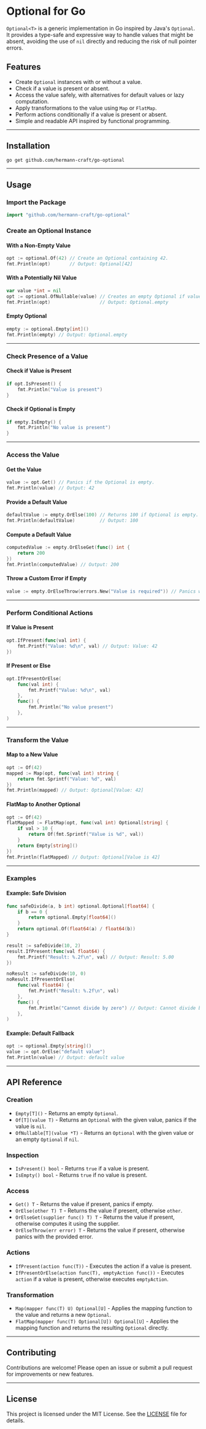 # Optional<T> for Go

`Optional<T>` is a generic implementation in Go inspired by Java's `Optional`. It provides a type-safe and expressive way to handle values that might be absent, avoiding the use of `nil` directly and reducing the risk of null pointer errors.

## Features

- Create `Optional` instances with or without a value.
- Check if a value is present or absent.
- Access the value safely, with alternatives for default values or lazy computation.
- Apply transformations to the value using `Map` or `FlatMap`.
- Perform actions conditionally if a value is present or absent.
- Simple and readable API inspired by functional programming.

---

## Installation

```bash
go get github.com/hermann-craft/go-optional
```
---

## Usage

### Import the Package

```go
import "github.com/hermann-craft/go-optional"
```

### Create an Optional Instance

#### With a Non-Empty Value
```go
opt := optional.Of(42) // Create an Optional containing 42.
fmt.Println(opt)       // Output: Optional[42]
```

#### With a Potentially Nil Value
```go
var value *int = nil
opt := optional.OfNullable(value) // Creates an empty Optional if value is nil.
fmt.Println(opt)                  // Output: Optional.empty
```

#### Empty Optional
```go
empty := optional.Empty[int]()
fmt.Println(empty) // Output: Optional.empty
```

---

### Check Presence of a Value

#### Check if Value is Present
```go
if opt.IsPresent() {
    fmt.Println("Value is present")
}
```

#### Check if Optional is Empty
```go
if empty.IsEmpty() {
    fmt.Println("No value is present")
}
```

---

### Access the Value

#### Get the Value
```go
value := opt.Get() // Panics if the Optional is empty.
fmt.Println(value) // Output: 42
```

#### Provide a Default Value
```go
defaultValue := empty.OrElse(100) // Returns 100 if Optional is empty.
fmt.Println(defaultValue)         // Output: 100
```

#### Compute a Default Value
```go
computedValue := empty.OrElseGet(func() int {
    return 200
})
fmt.Println(computedValue) // Output: 200
```

#### Throw a Custom Error if Empty
```go
value := empty.OrElseThrow(errors.New("Value is required")) // Panics with the custom error.
```

---

### Perform Conditional Actions

#### If Value is Present
```go
opt.IfPresent(func(val int) {
    fmt.Printf("Value: %d\n", val) // Output: Value: 42
})
```

#### If Present or Else
```go
opt.IfPresentOrElse(
    func(val int) {
        fmt.Printf("Value: %d\n", val)
    },
    func() {
        fmt.Println("No value present")
    },
)
```

---

### Transform the Value

#### Map to a New Value
```go
opt := Of(42)
mapped := Map(opt, func(val int) string {
    return fmt.Sprintf("Value: %d", val)
})
fmt.Println(mapped) // Output: Optional[Value: 42]
```

#### FlatMap to Another Optional
```go
opt := Of(42)
flatMapped := FlatMap(opt, func(val int) Optional[string] {
    if val > 10 {
        return Of(fmt.Sprintf("Value is %d", val))
    }
    return Empty[string]()
})
fmt.Println(flatMapped) // Output: Optional[Value is 42]
```

---

### Examples

#### Example: Safe Division
```go
func safeDivide(a, b int) optional.Optional[float64] {
    if b == 0 {
        return optional.Empty[float64]()
    }
    return optional.Of(float64(a) / float64(b))
}

result := safeDivide(10, 2)
result.IfPresent(func(val float64) {
    fmt.Printf("Result: %.2f\n", val) // Output: Result: 5.00
})

noResult := safeDivide(10, 0)
noResult.IfPresentOrElse(
    func(val float64) {
        fmt.Printf("Result: %.2f\n", val)
    },
    func() {
        fmt.Println("Cannot divide by zero") // Output: Cannot divide by zero
    },
)
```

#### Example: Default Fallback
```go
opt := optional.Empty[string]()
value := opt.OrElse("default value")
fmt.Println(value) // Output: default value
```

---

## API Reference

### Creation

- `Empty[T]()` - Returns an empty `Optional`.
- `Of[T](value T)` - Returns an `Optional` with the given value, panics if the value is `nil`.
- `OfNullable[T](value *T)` - Returns an `Optional` with the given value or an empty `Optional` if `nil`.

### Inspection

- `IsPresent() bool` - Returns `true` if a value is present.
- `IsEmpty() bool` - Returns `true` if no value is present.

### Access

- `Get() T` - Returns the value if present, panics if empty.
- `OrElse(other T) T` - Returns the value if present, otherwise `other`.
- `OrElseGet(supplier func() T) T` - Returns the value if present, otherwise computes it using the supplier.
- `OrElseThrow(err error) T` - Returns the value if present, otherwise panics with the provided error.

### Actions

- `IfPresent(action func(T))` - Executes the action if a value is present.
- `IfPresentOrElse(action func(T), emptyAction func())` - Executes `action` if a value is present, otherwise executes `emptyAction`.

### Transformation

- `Map(mapper func(T) U) Optional[U]` - Applies the mapping function to the value and returns a new `Optional`.
- `FlatMap(mapper func(T) Optional[U]) Optional[U]` - Applies the mapping function and returns the resulting `Optional` directly.

---

## Contributing

Contributions are welcome! Please open an issue or submit a pull request for improvements or new features.

---

## License

This project is licensed under the MIT License. See the [LICENSE](LICENSE) file for details.
```
